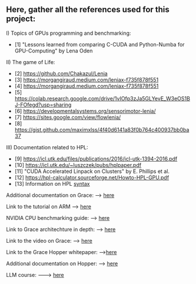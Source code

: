 Here, gather all the references used for this project:
-----------------------------------------------------

I) Topics of GPUs programming and benchmarking:
* [1] "Lessons learned from comparing C-CUDA and Python-Numba for GPU-Computing" by Lena Oden

II) The game of Life:
* [2] https://github.com/Chakazul/Lenia
* [3] https://morgangiraud.medium.com/leniax-f735f878f551
* [4] https://morgangiraud.medium.com/leniax-f735f878f551
* [5] https://colab.research.google.com/drive/1vIOfp3zJa5GLYevE_W3eOS1BJ-FOfegd?usp=sharing
* [6] https://developmentalsystems.org/sensorimotor-lenia/
* [7] https://sites.google.com/view/flowlenia/
* [8] https://gist.github.com/maximxlss/4f40d6141a83f0b764c400937bb0ba37

III) Documentation related to HPL:
* [9] https://icl.utk.edu/files/publications/2016/icl-utk-1394-2016.pdf
* [10] https://icl.utk.edu/~luszczek/pubs/hplpaper.pdf
* [11] "CUDA Accelerated Linpack on Clusters" by E. Phillips et al.
* [12] https://hpl-calculator.sourceforge.net/Howto-HPL-GPU.pdf
* [13] Information on HPL [syntax](https://sepwww.stanford.edu/sep/claudio/Research/Prst_ExpRefl/ShtPSPI/intel/cmkl/10.0.3.020/benchmarks/mp_linpack/www/HPL_infog2l.html)

Additional documentation on Grace:
--> [here](https://docs.nvidia.com/grace-performance-tuning-guide.pdf)

Link to the tutorial on ARM 
--> [here](https://github.com/arm-hpc-user-group/tutorial-neoverse?tab=readme-ov-file)

NVIDIA CPU benchmarking guide:
--> [here](https://nvidia.github.io/grace-cpu-benchmarking-guide/benchmarks/HPL/index.html)

Link to Grace architechture in depth:
--> [here](https://resources.nvidia.com/en-us-grace-cpu/grace-cpu-1?ncid=no-ncid)

Link to the video on Grace:
--> [here](https://www.youtube.com/watch?v=VRX7-LEbemI)

Link to the Grace Hopper whitepaper:
-->[here](https://www.amax.com/content/files/2023/12/NVIDIA_Grace_Hopper_Superchip_Architecture_Overview_Whitepaper.pdf)

Additional documentation on Hopper:
--> [here](https://docs.nvidia.com/cuda/pdf/Hopper_Tuning_Guide.pdf)

LLM course:
---> [here](https://web.stanford.edu/~jurafsky/slp3/)





